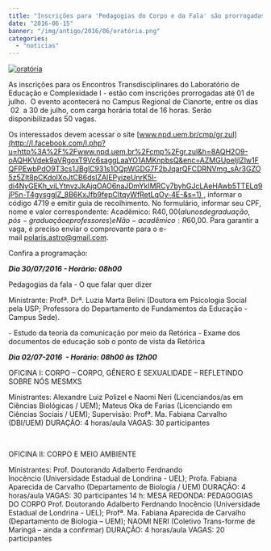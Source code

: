 ```yaml
---
title: "Inscrições para 'Pedagogias do Corpo e da Fala' são prorrogadas até 01 de julho"
date: "2016-06-15"
banner: "/img/antigo/2016/06/oratória.png"
categories: 
  - "noticias"
---
```


[![oratória](/img/antigo/2016/06/oratória.png)](/img/antigo/2016/06/oratória.png)

As inscrições para os Encontros Transdisciplinares do Laboratório de Educação e Complexidade I - estão com inscrições prorrogadas até 01 de julho.  O evento acontecerá no Campus Regional de Cianorte, entre os dias  02  a 30 de julho, com carga horária total de 16 horas. Serão disponibilizadas 50 vagas.

Os interessados devem acessar o site [www.npd.uem.br/cmp/gr.zul](http://l.facebook.com/l.php?u=http%3A%2F%2Fwww.npd.uem.br%2Fcmp%2Fgr.zul&h=8AQH2O9-oAQHKVdek9aVRgoxT9Vc6saggLaaYO1AMKnpbsQ&enc=AZMGUpeIjlZlw1FQFPEwbPdO9T3cs1JBglC931s1OQpWGDG7F2bJqarQFCDRNVmg_sAr3GZO5z5Zlt8pCKdolXoJtCB6dsIZAIEPyizeUnrK5I-di4NyGEKh_viLYtnvzJkAjqOAO6naJDmYkIMRCy7byhGJcLAeHAwb5TTELq9jP5n-T4gysggIZ_8B6KxJfb9fepCItqyWfRetLqOy-4E-&s=1) , informar o código 4719 e emitir guia de recolhimento. No formulário, informar seu CPF, nome e valor correspondente: Acadêmico: R$40,00 (alunos de graduação, pós-graduação e professores) e Não-acadêmico: R$60,00. Para garantir a vaga, é preciso enviar o comprovante para o e-mail [polaris.astro@gmail.com](mailto:polaris.astro@gmail.com).

Confira a programação:

**_Dia 30/07/2016 - Horário: 08h00_**

Pedagogias da fala - O que falar quer dizer

Ministrante: Profª. Drª. Luzia Marta Belini (Doutora em Psicologia Social pela USP; Professora do Departamento de Fundamentos da Educação - Campus Sede).

\- Estudo da teoria da comunicação por meio da Retórica - Exame dos documentos de educação sob o ponto de vista da Retórica

_**Dia 02/07-2016  - Horário: 08h00 às 12h00**_

OFICINA I: CORPO – CORPO, GÊNERO E SEXUALIDADE – REFLETINDO SOBRE NÓS MESMXS

Ministrantes: Alexandre Luiz Polizel e Naomi Neri (Licenciandos/as em Ciências Biológicas / UEM); Mateus Oka de Farias (Licenciando em Ciências Sociais / UEM); Supervisão: Profª. Ma. Fabiana Carvalho (DBI/UEM) DURAÇÃO: 4 horas/aula VAGAS: 30 participantes

 

OFICINA II: CORPO E MEIO AMBIENTE

Ministrantes: Prof. Doutorando Adalberto Ferdnando Inocêncio (Universidade Estadual de Londrina - UEL); Profa. Fabiana Aparecida de Carvalho (Departamento de Biologia / UEM) DURAÇÃO: 4 horas/aula VAGAS: 30 participantes 14 h: MESA REDONDA: PEDAGOGIAS DO CORPO Prof. Doutorando Adalberto Ferdnando Inocêncio (Universidade Estadual de Londrina - UEL); Profª. Ma. Fabiana Aparecida de Carvalho (Departamento de Biologia – UEM); NAOMI NERI (Coletivo Trans-forme de Maringá – ainda a confirmar) DURAÇÃO: 4 horas/aula VAGAS: 20 participantes
